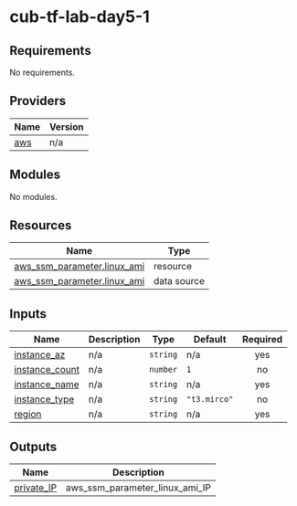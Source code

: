 # cub-tf-lab-day5-1
<!-- BEGIN_TF_DOCS -->
## Requirements

No requirements.

## Providers

| Name | Version |
|------|---------|
| <a name="provider_aws"></a> [aws](#provider\_aws) | n/a |

## Modules

No modules.

## Resources

| Name | Type |
|------|------|
| [aws_ssm_parameter.linux_ami](https://registry.terraform.io/providers/hashicorp/aws/latest/docs/resources/ssm_parameter) | resource |
| [aws_ssm_parameter.linux_ami](https://registry.terraform.io/providers/hashicorp/aws/latest/docs/data-sources/ssm_parameter) | data source |

## Inputs

| Name | Description | Type | Default | Required |
|------|-------------|------|---------|:--------:|
| <a name="input_instance_az"></a> [instance\_az](#input\_instance\_az) | n/a | `string` | n/a | yes |
| <a name="input_instance_count"></a> [instance\_count](#input\_instance\_count) | n/a | `number` | `1` | no |
| <a name="input_instance_name"></a> [instance\_name](#input\_instance\_name) | n/a | `string` | n/a | yes |
| <a name="input_instance_type"></a> [instance\_type](#input\_instance\_type) | n/a | `string` | `"t3.mirco"` | no |
| <a name="input_region"></a> [region](#input\_region) | n/a | `string` | n/a | yes |

## Outputs

| Name | Description |
|------|-------------|
| <a name="output_private_IP"></a> [private\_IP](#output\_private\_IP) | aws\_ssm\_parameter\_linux\_ami\_IP |
<!-- END_TF_DOCS -->